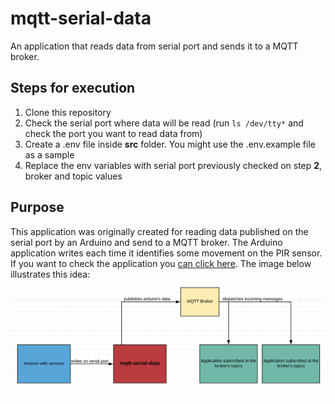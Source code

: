 # mqtt-serial-data

An application that reads data from serial port and sends it to a MQTT broker.

## Steps for execution

1) Clone this repository
2) Check the serial port where data will be read (run `ls /dev/tty*` and check the port you want to read data from)
3) Create a .env file inside **src** folder. You might use the .env.example file as a sample
4) Replace the env variables with serial port previously checked on step **2**, broker and topic values

## Purpose
This application was originally created for reading data published on the serial port by an Arduino and send to a MQTT broker. 
The Arduino application writes each time it identifies some movement on the PIR sensor.
If you want to check the application you [can click here](https://github.com/Otavioensa/presence-sensor).
The image below illustrates this idea:
![Alt text](/image/diagram.png)
